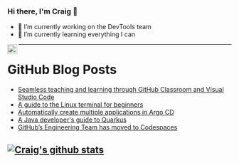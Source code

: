 ### Hi there, I'm Craig 👋

<!--
**CraigTeelFugro/CraigTeelFugro** is a ✨ _special_ ✨ repository because its `README.md` (this file) appears on your GitHub profile.

Here are some ideas to get you started:
-->

- 🔭 I’m currently working on the DevTools team
- 🌱 I’m currently learning everything I can

[<img align="left" alt="Craig Teel | LinkedIn" width="22px" src="https://cdn.jsdelivr.net/npm/simple-icons@v3/icons/linkedin.svg" />][linkedin]

---

# GitHub Blog Posts

<!-- BLOG-POST-LIST:START -->
- [Seamless teaching and learning through GitHub Classroom and Visual Studio Code](https://github.blog/2021-08-12-teaching-learning-github-classroom-visual-studio-code/)
- [A guide to the Linux terminal for beginners](https://opensource.com/article/21/8/linux-terminal)
- [Automatically create multiple applications in Argo CD](https://opensource.com/article/21/7/automating-argo-cd)
- [A Java developer&#039;s guide to Quarkus](https://opensource.com/article/21/8/java-quarkus-ebook)
- [GitHub’s Engineering Team has moved to Codespaces](https://github.blog/2021-08-11-githubs-engineering-team-moved-codespaces/)
<!-- BLOG-POST-LIST:END -->

## [![Craig's github stats](https://github-readme-stats.vercel.app/api?username=craigteelfugro)](https://github.com/anuraghazra/github-readme-stats)


[linkedin]: https://linkedin.com/in/craig-teel-b8786771
